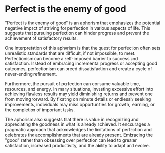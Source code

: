 # Perfect is the enemy of good

"Perfect is the enemy of good" is an aphorism that emphasizes the potential negative impact of striving for perfection in various aspects of life. This suggests that pursuing perfection can hinder progress and prevent the achievement of satisfactory results.

One interpretation of this aphorism is that the quest for perfection often sets unrealistic standards that are difficult, if not impossible, to meet. Perfectionism can become a self-imposed barrier to success and satisfaction. Instead of embracing incremental progress or accepting good outcomes, perfectionism can breed dissatisfaction and create a cycle of never-ending refinement.

Furthermore, the pursuit of perfection can consume valuable time, resources, and energy. In many situations, investing excessive effort into achieving flawless results may yield diminishing returns and prevent one from moving forward. By fixating on minute details or endlessly seeking improvements, individuals may miss opportunities for growth, learning, or the completion of important tasks.

The aphorism also suggests that there is value in recognizing and appreciating the goodness in what is already achieved. It encourages a pragmatic approach that acknowledges the limitations of perfection and celebrates the accomplishments that are already present. Embracing the "good" rather than obsessing over perfection can lead to greater satisfaction, increased productivity, and the ability to adapt and evolve.
